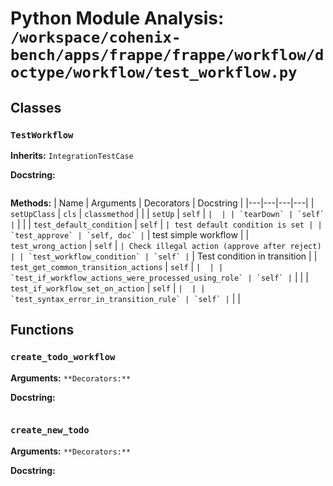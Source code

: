 # Python Module Analysis: `/workspace/cohenix-bench/apps/frappe/frappe/workflow/doctype/workflow/test_workflow.py`

## Classes

### `TestWorkflow`
**Inherits:** `IntegrationTestCase`


**Docstring:**
```

```

**Methods:**
| Name | Arguments | Decorators | Docstring |
|---|---|---|---|
| `setUpClass` | `cls` | `classmethod` |  |
| `setUp` | `self` | `` |  |
| `tearDown` | `self` | `` |  |
| `test_default_condition` | `self` | `` | test default condition is set |
| `test_approve` | `self, doc` | `` | test simple workflow |
| `test_wrong_action` | `self` | `` | Check illegal action (approve after reject) |
| `test_workflow_condition` | `self` | `` | Test condition in transition |
| `test_get_common_transition_actions` | `self` | `` |  |
| `test_if_workflow_actions_were_processed_using_role` | `self` | `` |  |
| `test_if_workflow_set_on_action` | `self` | `` |  |
| `test_syntax_error_in_transition_rule` | `self` | `` |  |





## Functions

### `create_todo_workflow`
**Arguments:** ``
**Decorators:** ``

**Docstring:**
```

```
### `create_new_todo`
**Arguments:** ``
**Decorators:** ``

**Docstring:**
```

```

